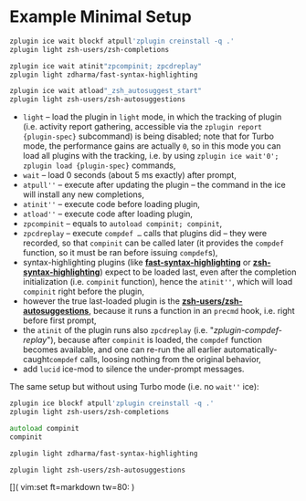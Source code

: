 # Example Minimal Setup

```zsh
zplugin ice wait blockf atpull'zplugin creinstall -q .'
zplugin light zsh-users/zsh-completions

zplugin ice wait atinit"zpcompinit; zpcdreplay"
zplugin light zdharma/fast-syntax-highlighting

zplugin ice wait atload"_zsh_autosuggest_start"
zplugin light zsh-users/zsh-autosuggestions
```

 - `light` – load the plugin in `light` mode, in which the tracking of plugin
   (i.e. activity report gathering, accessible via the `zplugin report
   {plugin-spec}` subcommand) is being disabled; note that for Turbo mode, the
   performance gains are actually `0`, so in this mode you can load all plugins
   with the tracking, i.e. by using `zplugin ice wait'0'; zplugin load
   {plugin-spec}` commands,
 - `wait` – load 0 seconds (about 5 ms exactly) after prompt,
 - `atpull''` – execute after updating the plugin – the command in the ice will
   install any new completions,
 - `atinit''` – execute code before loading plugin,
 - `atload''` – execute code after loading plugin,
 - `zpcompinit` – equals to `autoload compinit; compinit`,
 - `zpcdreplay` – execute `compdef …` calls that plugins did – they were
   recorded, so that `compinit` can be called later (it provides the `compdef`
   function, so it must be ran before issuing `compdef`s),
 - syntax-highlighting plugins (like
   [**fast-syntax-highlighting**](https://github.com/zdharma/fast-syntax-highlighting)
   or
   [**zsh-syntax-highlighting**](https://github.com/zsh-users/zsh-syntax-highlighting))
   expect to be loaded last, even after the completion initialization (i.e.
   `compinit` function), hence the `atinit''`, which will load `compinit` right
   before the plugin,
 - however the true last-loaded plugin is the
   [**zsh-users/zsh-autosuggestions**](https://github.com/zsh-users/zsh-autosuggestions),
   because it runs a function in an `precmd` hook, i.e. right before first
   prompt,
 - the `atinit` of the plugin runs also `zpcdreplay` (i.e.
   "*zplugin-compdef-replay*"), because after `compinit` is loaded, the
   `compdef` function becomes available, and one can re-run the all earlier
   automatically-caught`compdef` calls, loosing nothing from the original
   behavior,
 - add `lucid` ice-mod to silence the under-prompt messages.

The same setup but without using Turbo mode (i.e. no `wait''` ice):

```zsh
zplugin ice blockf atpull'zplugin creinstall -q .'
zplugin light zsh-users/zsh-completions

autoload compinit
compinit

zplugin light zdharma/fast-syntax-highlighting

zplugin light zsh-users/zsh-autosuggestions
```

[]( vim:set ft=markdown tw=80: )
